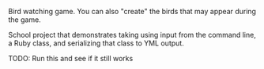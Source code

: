 Bird watching game. You can also "create" the birds that may appear during the game.

School project that demonstrates taking using input from the command line, a Ruby class, and serializing that class to YML output.

TODO: Run this and see if it still works
